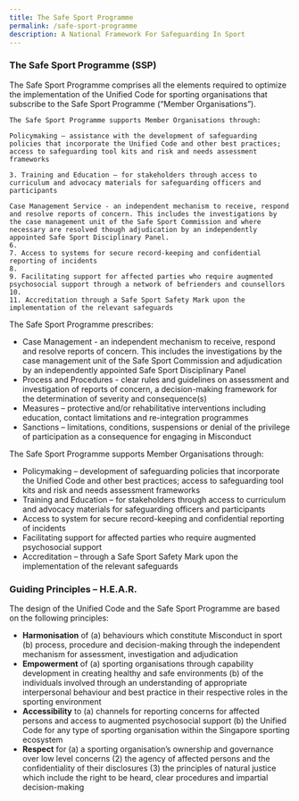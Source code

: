 ```yaml
---
title: The Safe Sport Programme
permalink: /safe-sport-programme
description: A National Framework For Safeguarding In Sport
---
```



### The Safe Sport Programme (SSP)
 
The Safe Sport Programme comprises all the elements required to optimize the implementation of the Unified Code for sporting organisations that subscribe to the Safe Sport Programme (“Member Organisations”).


```
The Safe Sport Programme supports Member Organisations through: 

Policymaking – assistance with the development of safeguarding policies that incorporate the Unified Code and other best practices; access to safeguarding tool kits and risk and needs assessment frameworks
 
3. Training and Education – for stakeholders through access to curriculum and advocacy materials for safeguarding officers and participants

Case Management Service - an independent mechanism to receive, respond and resolve reports of concern. This includes the investigations by the case management unit of the Safe Sport Commission and where necessary are resolved though adjudication by an independently appointed Safe Sport Disciplinary Panel.
6. 
7. Access to systems for secure record-keeping and confidential reporting of incidents
8. 
9. Facilitating support for affected parties who require augmented psychosocial support through a network of befrienders and counsellors
10. 
11. Accreditation through a Safe Sport Safety Mark upon the implementation of the relevant safeguards
```
The Safe Sport Programme prescribes:  
 
* Case Management -  an independent mechanism to receive, respond and resolve reports of concern. This includes the investigations by the case management unit of the Safe Sport Commission and adjudication by an independently appointed Safe Sport Disciplinary Panel
* Process and Procedures - clear rules and guidelines on assessment and investigation of reports of concern, a decision-making framework for the determination of severity and consequence(s)
* Measures – protective and/or rehabilitative interventions including education, contact limitations and re-integration programmes  
* Sanctions – limitations, conditions, suspensions or denial of the privilege of participation as a consequence for engaging in Misconduct 
 
 
The Safe Sport Programme supports Member Organisations through: 
* Policymaking – development of safeguarding policies that incorporate the Unified Code and other best practices; access to safeguarding tool kits and risk and needs assessment frameworks
* Training and Education – for stakeholders through access to curriculum and advocacy materials for safeguarding officers and participants
* Access to system for secure record-keeping and confidential reporting of incidents
* Facilitating support for affected parties who require augmented psychosocial support
* Accreditation – through a Safe Sport Safety Mark upon the implementation of the relevant safeguards

### Guiding Principles – H.E.A.R.

The design of the Unified Code and the Safe Sport Programme are based on the following principles:
* **Harmonisation** of (a) behaviours which constitute Misconduct in sport (b) process, procedure and decision-making through the independent mechanism for assessment, investigation and adjudication
* **Empowerment** of (a) sporting organisations through capability development in creating healthy and safe environments (b) of the individuals involved through an understanding of appropriate interpersonal behaviour and best practice in their respective roles in the sporting environment
* **Accessibility** to (a) channels for reporting concerns for affected persons and access to augmented psychosocial support (b) the Unified Code for any type of sporting organisation within the Singapore sporting ecosystem
* **Respect** for (a) a sporting organisation’s ownership and governance over low level concerns (2) the agency of affected persons and the confidentiality of their disclosures (3) the principles of natural justice which include the right to be heard, clear procedures and impartial decision-making